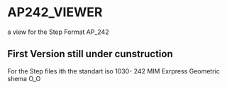 # AP242_VIEWER
a view for the Step Format AP_242

## First Version still under cunstruction ## 
For the Step files  ith the standart iso 1030- 242
MIM Exrpress
Geometric shema
O_O
